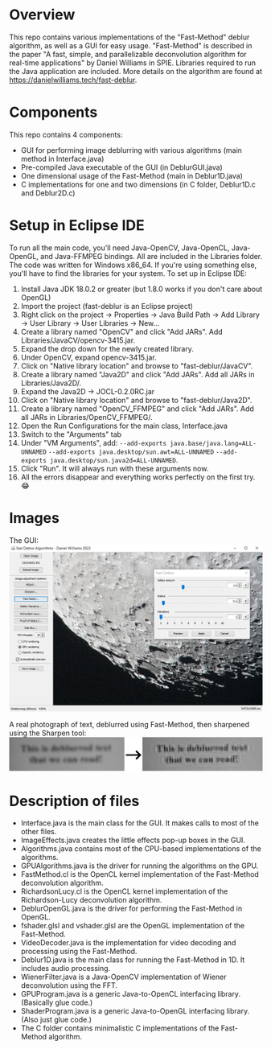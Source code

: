 # Overview
This repo contains various implementations of the "Fast-Method" deblur algorithm, as well as a GUI for easy usage.
"Fast-Method" is described in the paper "A fast, simple, and parallelizable deconvolution algorithm for real-time applications" by Daniel Williams in SPIE.
Libraries required to run the Java application are included.
More details on the algorithm are found at https://danielwilliams.tech/fast-deblur.

# Components
This repo contains 4 components:
- GUI for performing image deblurring with various algorithms (main method in Interface.java)
- Pre-compiled Java executable of the GUI (in DeblurGUI.java)
- One dimensional usage of the Fast-Method  (main in Deblur1D.java)
- C implementations for one and two dimensions (in C folder, Deblur1D.c and Deblur2D.c)

# Setup in Eclipse IDE
To run all the main code, you'll need Java-OpenCV, Java-OpenCL, Java-OpenGL, and Java-FFMPEG bindings.  All are included in the Libraries folder.
The code was written for Windows x86_64.  If you're using something else, you'll have to find the libraries for your system.
To set up in Eclipse IDE:
1. Install Java JDK 18.0.2 or greater (but 1.8.0 works if you don't care about OpenGL)
1. Import the project (fast-deblur is an Eclipse project)
1. Right click on the project -> Properties -> Java Build Path -> Add Library -> User Library -> User Libraries -> New...
1. Create a library named "OpenCV" and click "Add JARs".  Add Libraries/JavaCV/opencv-3415.jar.
1. Expand the drop down for the newly created library.
1. Under OpenCV, expand opencv-3415.jar.
1. Click on "Native library location" and browse to "fast-deblur/JavaCV".
1. Create a library named "Java2D" and click "Add JARs".  Add all JARs in Libraries/Java2D/.
1. Expand the Java2D -> JOCL-0.2.0RC.jar
1. Click on "Native library location" and browse to "fast-deblur/Java2D".
1. Create a library named "OpenCV_FFMPEG" and click "Add JARs".  Add all JARs in Libraries/OpenCV_FFMPEG/.
1. Open the Run Configurations for the main class, Interface.java
1. Switch to the "Arguments" tab
1. Under "VM Arguments", add: `--add-exports java.base/java.lang=ALL-UNNAMED` `--add-exports java.desktop/sun.awt=ALL-UNNAMED` `--add-exports java.desktop/sun.java2d=ALL-UNNAMED`.
1. Click "Run".  It will always run with these arguments now.
1. All the errors disappear and everything works perfectly on the first try. :joy:

# Images
The GUI:
![Screenshot of the GUI](/Images/GUI_1.png)

A real photograph of text, deblurred using Fast-Method, then sharpened using the Sharpen tool:
![Blurry text on left, deblurred text on right](/Images/FastMethod_Example.png)

# Description of files
- Interface.java is the main class for the GUI.  It makes calls to most of the other files.
- ImageEffects.java creates the little effects pop-up boxes in the GUI.
- Algorithms.java contains most of the CPU-based implementations of the algorithms.
- GPUAlgorithms.java is the driver for running the algorithms on the GPU.
- FastMethod.cl is the OpenCL kernel implementation of the Fast-Method deconvolution algorithm.
- RichardsonLucy.cl is the OpenCL kernel implementation of the Richardson-Lucy deconvolution algorithm.
- DeblurOpenGL.java is the driver for performing the Fast-Method in OpenGL.
- fshader.glsl and vshader.glsl are the OpenGL implementation of the Fast-Method.
- VideoDecoder.java is the implementation for video decoding and processing using the Fast-Method.
- Deblur1D.java is the main class for running the Fast-Method in 1D.  It includes audio processing.
- WienerFilter.java is a Java-OpenCV implementation of Wiener deconvolution using the FFT.
- GPUProgram.java is a generic Java-to-OpenCL interfacing library.  (Basically glue code.)
- ShaderProgram.java is a generic Java-to-OpenGL interfacing library.  (Also just glue code.)
- The C folder contains minimalistic C implementations of the Fast-Method algorithm.
